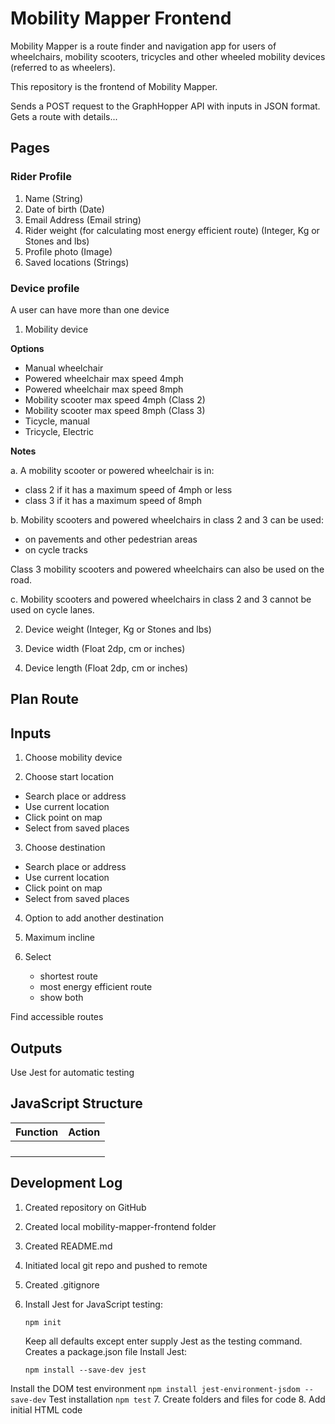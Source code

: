 # Mobility Mapper Frontend

Mobility Mapper is a route finder and navigation app for users of wheelchairs, mobility scooters, tricycles and other wheeled mobility devices (referred to as wheelers). 

This repository is the frontend of Mobility Mapper.

Sends a POST request to the GraphHopper API with inputs in JSON format. 
Gets a route with details...

## Pages

### Rider Profile

1. Name (String)
2. Date of birth (Date)
3. Email Address (Email string)
4. Rider weight (for calculating most energy efficient route) (Integer, Kg or Stones and lbs)
5. Profile photo (Image)
6. Saved locations (Strings)

### Device profile

A user can have more than one device

1. Mobility device

**Options**

- Manual wheelchair
- Powered wheelchair max speed 4mph
- Powered wheelchair max speed 8mph
- Mobility scooter max speed 4mph (Class 2)
- Mobility scooter max speed 8mph (Class 3)
- Ticycle, manual
- Tricycle, Electric

**Notes**

a. A mobility scooter or powered wheelchair is in:

- class 2 if it has a maximum speed of 4mph or less
- class 3 if it has a maximum speed of 8mph

b. Mobility scooters and powered wheelchairs in class 2 and 3 can be used:

- on pavements and other pedestrian areas
- on cycle tracks

Class 3 mobility scooters and powered wheelchairs can also be used on the road.

c. Mobility scooters and powered wheelchairs in class 2 and 3 cannot be used on cycle lanes.

2. Device weight (Integer, Kg or Stones and lbs)

3. Device width (Float 2dp, cm or inches)

4. Device length (Float 2dp, cm or inches)

## Plan Route 

## Inputs
1. Choose mobility device

2. Choose start location
- Search place or address
- Use current location
- Click point on map
- Select from saved places

3. Choose destination

- Search place or address
- Use current location
- Click point on map
- Select from saved places

4. Option to add another destination

5. Maximum incline

6. Select 
    - shortest route
    - most energy efficient route
    - show both

Find accessible routes

## Outputs

Use Jest for automatic testing

## JavaScript Structure

| Function | Action |
|----------|--------|
|  |  |
|  |  |
|  |  |
|  |  |

## Development Log

1. Created repository on GitHub
2. Created local mobility-mapper-frontend folder
3. Created README.md 
4. Initiated local git repo and pushed to remote
5. Created .gitignore
6. Install Jest for JavaScript testing:

    `npm init`

    Keep all defaults except enter supply Jest as the testing command.
    Creates a package.json file 
    Install Jest:
    
    `npm install --save-dev jest`

Install the DOM test environment
    `npm install jest-environment-jsdom --save-dev`
Test installation
    `npm test`
7. Create folders and files for code
8. Add initial HTML code